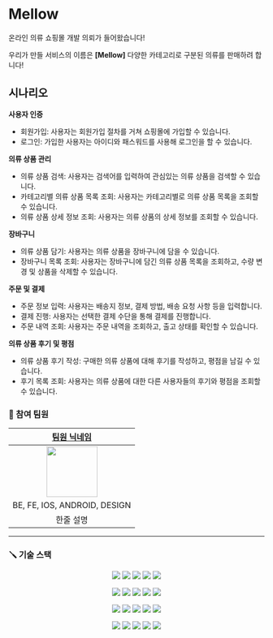 # Mellow

온라인 의류 쇼핑몰 개발 의뢰가 들어왔습니다!

우리가 만들 서비스의 이름은 **[Mellow]** 다양한 카테고리로 구분된 의류를 판매하려 합니다!

## 시나리오
**사용자 인증**
- 회원가입: 사용자는 회원가입 절차를 거쳐 쇼핑몰에 가입할 수 있습니다.
- 로그인: 가입한 사용자는 아이디와 패스워드를 사용해 로그인을 할 수 있습니다.

**의류 상품 관리**
- 의류 상품 검색: 사용자는 검색어를 입력하여 관심있는 의류 상품을 검색할 수 있습니다.
- 카테고리별 의류 상품 목록 조회: 사용자는 카테고리별로 의류 상품 목록을 조회할 수 있습니다.
- 의류 상품 상세 정보 조회: 사용자는 의류 상품의 상세 정보를 조회할 수 있습니다.

**장바구니**
- 의류 상품 담기: 사용자는 의류 상품을 장바구니에 담을 수 있습니다.
- 장바구니 목록 조회: 사용자는 장바구니에 담긴 의류 상품 목록을 조회하고, 수량 변경 및 상품을 삭제할 수 있습니다.

**주문 및 결제**
- 주문 정보 입력: 사용자는 배송지 정보, 결제 방법, 배송 요청 사항 등을 입력합니다.
- 결제 진행: 사용자는 선택한 결제 수단을 통해 결제를 진행합니다.
- 주문 내역 조회: 사용자는 주문 내역을 조회하고, 출고 상태를 확인할 수 있습니다.

**의류 상품 후기 및 평점**
- 의류 상품 후기 작성: 구매한 의류 상품에 대해 후기를 작성하고, 평점을 남길 수 있습니다.
- 후기 목록 조회: 사용자는 의류 상품에 대한 다른 사용자들의 후기와 평점을 조회할 수 있습니다.


### :pushpin: 참여 팀원
|     [팀원 닉네임](팀원-프로필-주소)      |
|:----------------------------:|
|  <img src="" width="100px">  |
| BE, FE, IOS, ANDROID, DESIGN |
|            한줄 설명             |

--- 
### :screwdriver: 기술 스택
<p align="center">
<img src="https://img.shields.io/badge/TypeScript-569A31?style=for-the-badge&logo=JavaScript&logoColor=white">
<img src="https://img.shields.io/badge/TypeScript-3178C6?style=for-the-badge&logo=TypeScript&logoColor=white">
<img src="https://img.shields.io/badge/JAVA-007396?style=for-the-badge&logo=java&logoColor=white">
<img src="https://img.shields.io/badge/Kotlin-2496ED?style=for-the-badge&logo=kotlin&logoColor=orange">
<img src="https://img.shields.io/badge/ReactNative-2496ED?style=for-the-badge&logo=react&logoColor=white">
</p>
<p align="center">
<img src="https://img.shields.io/badge/IOS-white?style=for-the-badge&logo=apple&logoColor=black">
<img src="https://img.shields.io/badge/Android-green?style=for-the-badge&logo=android&logoColor=white">
<img src="https://img.shields.io/badge/react-61DAFB?style=for-the-badge&logo=react&logoColor=black">
<img src="https://img.shields.io/badge/Testing Library-E33332?style=for-the-badge&logo=testingLibrary&logoColor=white">
<img src="https://img.shields.io/badge/React Router-CA4245?style=for-the-badge&logo=reactRouter&logoColor=white">
</p>
<p align="center">
<img src="https://img.shields.io/badge/Spring Boot-6DB33F?style=for-the-badge&logo=Spring Boot&logoColor=white">
<img src="https://img.shields.io/badge/JUnit5-25A162?style=for-the-badge&logo=JUnit5&logoColor=white">
<img src="https://img.shields.io/badge/mariaDB-003545?style=for-the-badge&logo=mariaDB&logoColor=white">
<img src="https://img.shields.io/badge/Hibernate-59666C?style=for-the-badge&logo=Hibernate&logoColor=white"> 
<img src="https://img.shields.io/badge/Amazon AWS-232F3E?style=for-the-badge&logo=Amazon AWS&logoColor=white">
</p>
<p align="center">
<img src="https://img.shields.io/badge/Amazon S3-569A31?style=for-the-badge&logo=Amazon S3&logoColor=white">
<img src="https://img.shields.io/badge/NGINX-009639?style=for-the-badge&logo=NGINX&logoColor=white">  
<img src="https://img.shields.io/badge/Jenkins-D24939?style=for-the-badge&logo=Jenkins&logoColor=white"> 
<img src="https://img.shields.io/badge/SonarQube-4E9BCD?style=for-the-badge&logo=SonarQube&logoColor=white"> 
<img src="https://img.shields.io/badge/Docker-2496ED?style=for-the-badge&logo=Docker&logoColor=white"> 
</p>

### 

